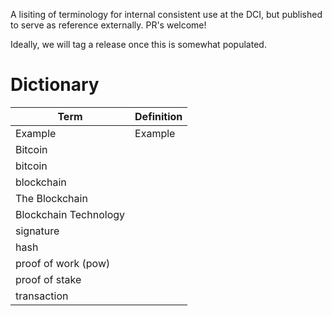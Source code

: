 A lisiting of terminology for internal consistent use at the DCI, but published to serve as reference externally. PR's welcome!

Ideally, we will tag a release once this is somewhat populated.


# Dictionary

| Term | Definition |
| --- | --- |
| Example | Example |
| Bitcoin | |
| bitcoin | |
| blockchain | |
| The Blockchain | |
| Blockchain Technology | |
| signature | |
| hash | |
| proof of work (pow) ||
| proof of stake | |
| transaction||
